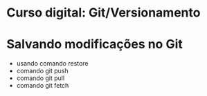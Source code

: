 # Curso digital: Git/Versionamento

# Salvando modificações no Git
* usando comando restore
* comando git push
* comando git pull
* comando git fetch

